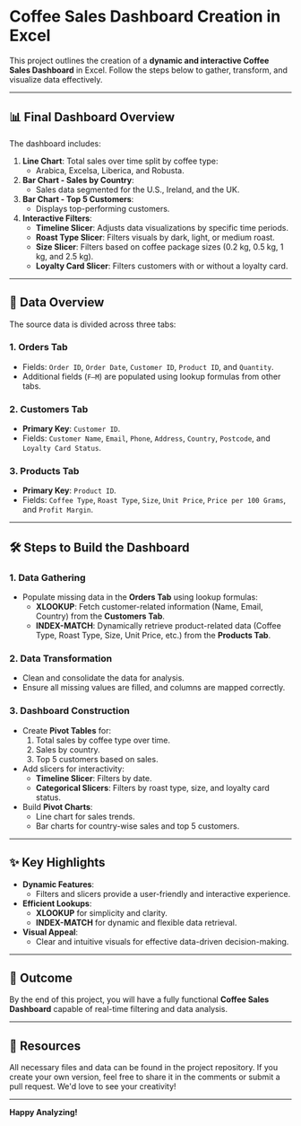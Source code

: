 # Coffee Sales Dashboard Creation in Excel

This project outlines the creation of a **dynamic and interactive Coffee Sales Dashboard** in Excel. Follow the steps below to gather, transform, and visualize data effectively.

---

## 📊 Final Dashboard Overview

The dashboard includes:
1. **Line Chart**: Total sales over time split by coffee type:
   - Arabica, Excelsa, Liberica, and Robusta.
2. **Bar Chart - Sales by Country**:
   - Sales data segmented for the U.S., Ireland, and the UK.
3. **Bar Chart - Top 5 Customers**:
   - Displays top-performing customers.
4. **Interactive Filters**:
   - **Timeline Slicer**: Adjusts data visualizations by specific time periods.
   - **Roast Type Slicer**: Filters visuals by dark, light, or medium roast.
   - **Size Slicer**: Filters based on coffee package sizes (0.2 kg, 0.5 kg, 1 kg, and 2.5 kg).
   - **Loyalty Card Slicer**: Filters customers with or without a loyalty card.

---

## 📁 Data Overview

The source data is divided across three tabs:

### 1. **Orders Tab**
- Fields: `Order ID`, `Order Date`, `Customer ID`, `Product ID`, and `Quantity`.
- Additional fields (`F–M`) are populated using lookup formulas from other tabs.

### 2. **Customers Tab**
- **Primary Key**: `Customer ID`.
- Fields: `Customer Name`, `Email`, `Phone`, `Address`, `Country`, `Postcode`, and `Loyalty Card Status`.

### 3. **Products Tab**
- **Primary Key**: `Product ID`.
- Fields: `Coffee Type`, `Roast Type`, `Size`, `Unit Price`, `Price per 100 Grams`, and `Profit Margin`.

---

## 🛠️ Steps to Build the Dashboard

### 1. **Data Gathering**
- Populate missing data in the **Orders Tab** using lookup formulas:
  - **XLOOKUP**: Fetch customer-related information (Name, Email, Country) from the **Customers Tab**.
  - **INDEX-MATCH**: Dynamically retrieve product-related data (Coffee Type, Roast Type, Size, Unit Price, etc.) from the **Products Tab**.

### 2. **Data Transformation**
- Clean and consolidate the data for analysis.
- Ensure all missing values are filled, and columns are mapped correctly.

### 3. **Dashboard Construction**
- Create **Pivot Tables** for:
  1. Total sales by coffee type over time.
  2. Sales by country.
  3. Top 5 customers based on sales.
- Add slicers for interactivity:
  - **Timeline Slicer**: Filters by date.
  - **Categorical Slicers**: Filters by roast type, size, and loyalty card status.
- Build **Pivot Charts**:
  - Line chart for sales trends.
  - Bar charts for country-wise sales and top 5 customers.

---

## ✨ Key Highlights

- **Dynamic Features**:
  - Filters and slicers provide a user-friendly and interactive experience.
- **Efficient Lookups**:
  - **XLOOKUP** for simplicity and clarity.
  - **INDEX-MATCH** for dynamic and flexible data retrieval.
- **Visual Appeal**:
  - Clear and intuitive visuals for effective data-driven decision-making.

---

## 🏁 Outcome

By the end of this project, you will have a fully functional **Coffee Sales Dashboard** capable of real-time filtering and data analysis.

---

## 📎 Resources

All necessary files and data can be found in the project repository. If you create your own version, feel free to share it in the comments or submit a pull request. We'd love to see your creativity!

---

**Happy Analyzing!**
